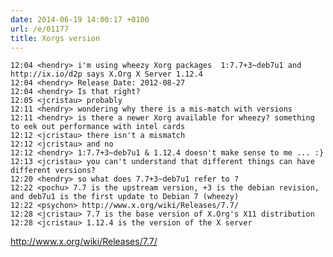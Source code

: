 ```yaml
---
date: 2014-06-19 14:00:17 +0100
url: /e/01177
title: Xorgs version
---
```




	12:04 <hendry> i'm using wheezy Xorg packages  1:7.7+3~deb7u1 and http://ix.io/d2p says X.Org X Server 1.12.4
	12:04 <hendry> Release Date: 2012-08-27
	12:04 <hendry> Is that right?
	12:05 <jcristau> probably
	12:11 <hendry> wondering why there is a mis-match with versions
	12:11 <hendry> is there a newer Xorg available for wheezy? something to eek out performance with intel cards
	12:12 <jcristau> there isn't a mismatch
	12:12 <jcristau> and no
	12:12 <hendry> 1:7.7+3~deb7u1 & 1.12.4 doesn't make sense to me ... :}
	12:13 <jcristau> you can't understand that different things can have different versions?
	12:20 <hendry> so what does 7.7+3~deb7u1 refer to ?
	12:22 <pochu> 7.7 is the upstream version, +3 is the debian revision, and deb7u1 is the first update to Debian 7 (wheezy)
	12:22 <psychon> http://www.x.org/wiki/Releases/7.7/
	12:28 <jcristau> 7.7 is the base version of X.Org's X11 distribution
	12:28 <jcristau> 1.12.4 is the version of the X server


<http://www.x.org/wiki/Releases/7.7/>
